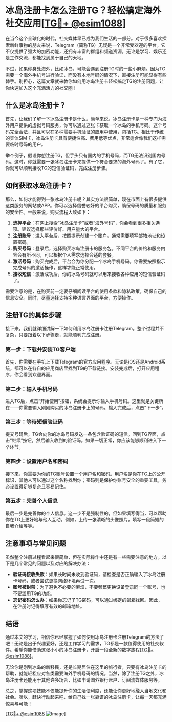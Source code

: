# 冰岛注册卡怎么注册TG？轻松搞定海外社交应用[[TG💪+ @esim1088](https://t.me/s/esim1088)]

在当今这个全球化的时代，社交媒体早已成为我们生活的一部分。对于很多喜欢探索新鲜事物的朋友来说，Telegram（简称TG）无疑是一个非常受欢迎的平台。它不仅提供了强大的加密功能，还拥有丰富的群组和频道资源，无论是学习、娱乐还是工作交流，都能找到属于自己的天地。

不过，如果你身处海外，比如冰岛，可能会遇到注册TG时的一些小麻烦。因为TG需要一个海外手机号进行验证，而没有本地号码的情况下，直接注册可能显得有些棘手。别担心，这篇文章就来教你如何用冰岛注册卡轻松搞定TG的注册问题，让你快速加入这个充满活力的社交圈！

## 什么是冰岛注册卡？

首先，让我们了解一下冰岛注册卡是什么。简单来说，冰岛注册卡是一种专门为海外用户提供的虚拟号码服务，你可以通过这张卡获取一个冰岛的手机号码。这个号码完全合法，并且可以在多种需要手机验证的应用中使用，包括TG。相比于传统的实体SIM卡，冰岛注册卡具有便捷性高、费用低等优点，非常适合像我们这样需要临时号码的用户。

举个例子，假设你想注册TG，但手头只有国内的手机号码，而TG无法识别国内号码。这时，你就需要一张冰岛注册卡来提供一个符合要求的海外号码了。有了它，你就可以顺利接收TG的短信验证码，完成注册步骤。

## 如何获取冰岛注册卡？

那么，如何才能得到一张冰岛注册卡呢？其实方法很简单，现在市面上有很多提供这类服务的网站或APP。你可以选择信誉较好的平台购买，确保号码的质量和服务的安全性。一般来说，购买流程大致如下：

1. **选择平台**：在网上搜索“冰岛注册卡”或者“海外号码”，你会看到很多相关选项。建议选择那些评价好、用户量大的平台。
2. **注册账号**：进入平台后，按照提示创建一个账户。通常需要填写邮箱地址和设置密码。
3. **购买号码**：登录后，选择购买冰岛注册卡的服务包。不同平台的价格和服务内容会有所不同，可以根据个人需求选择合适的套餐。
4. **激活号码**：购买完成后，平台会为你分配一个冰岛手机号码。你需要按照指示完成号码的激活操作，这样才能正常使用。
5. **接收短信**：激活成功后，你的冰岛号码就可以用来接收各种应用的短信验证码了。

需要注意的是，在购买前一定要仔细阅读平台的使用条款和隐私政策，确保自己的信息安全。同时，尽量选择支持多种语言界面的平台，方便操作。

## 注册TG的具体步骤

接下来，我们就详细讲解一下如何利用冰岛注册卡注册Telegram。整个过程并不复杂，只要跟着以下步骤走，就能顺利完成注册。

### 第一步：下载并安装TG客户端

首先，你需要在手机上下载Telegram的官方应用程序。无论是iOS还是Android系统，都可以在各自的应用商店里找到TG的下载链接。安装完成后，打开应用程序，你会看到欢迎界面。

### 第二步：输入手机号码

进入TG后，点击“开始使用”按钮，系统会提示你输入手机号码。这里就是关键所在——你需要输入刚刚购买的冰岛注册卡上的号码。输入完成后，点击“下一步”。

### 第三步：等待短信验证码

提交号码后，TG会向你的冰岛号码发送一条包含验证码的短信。回到TG界面，点击“继续”按钮，然后输入收到的验证码。如果一切正常，你应该能够顺利进入下一个环节。

### 第四步：设置用户名和密码

接下来，你需要为你的TG账号设置一个用户名和密码。用户名是你在TG上的公开标识，其他人可以通过这个名称找到你；密码则是保护你账号安全的重要工具，务必设置得足够复杂且容易记住。

### 第五步：完善个人信息

最后一步是完善你的个人信息。这一步不是强制性的，但如果填写得当，可以帮助你在TG上更好地与他人互动。例如，上传一张清晰的头像照片，填写一段简短的自我介绍等等。

## 注意事项与常见问题

虽然整个注册过程看起来很简单，但在实际操作中还是有一些需要注意的地方。以下是几个常见的问题以及对应的解决办法：

- **验证码接收失败**：如果长时间未收到验证码，请检查是否正确输入了冰岛注册卡号码，或者尝试更换网络环境再试一次。
- **账号被封禁**：为了避免不必要的麻烦，不要频繁更换设备登录同一个账号，也不要滥用TG的功能。
- **忘记密码怎么办**：如果你忘记了TG密码，可以通过绑定的邮箱找回。因此，在注册时记得填写有效的邮箱地址。

## 结语

通过本文的学习，相信你已经掌握了如何使用冰岛注册卡注册Telegram的方法了吧！无论是出于兴趣爱好，还是工作学习的需求，TG都是一款值得使用的社交软件。希望你能借助这张小小的冰岛注册卡，开启一段全新的数字旅程[[TG💪+ @esim1088](https://t.me/s/esim1088)]。

无论你是刚到冰岛的新移民，还是长期居住在这里的旅行者，只要有冰岛注册卡的帮助，就能轻松应对各类需要海外手机号码的情况。当然，除了注册TG之外，冰岛注册卡还能用于其他许多场合，比如申请国外银行账户、订阅流媒体服务等。

总之，掌握这项技能不仅能提升你的生活便利度，还能让你更好地融入当地文化和社会。所以，赶快行动起来吧，给自己找一张靠谱的冰岛注册卡，让每一天都充满惊喜与可能！

[[TG💪+ @esim1088](https://t.me/s/esim1088) ![Image](https://i.postimg.cc/4NQfJmqS/Snipaste-2025-05-13-00-14-12.png)]